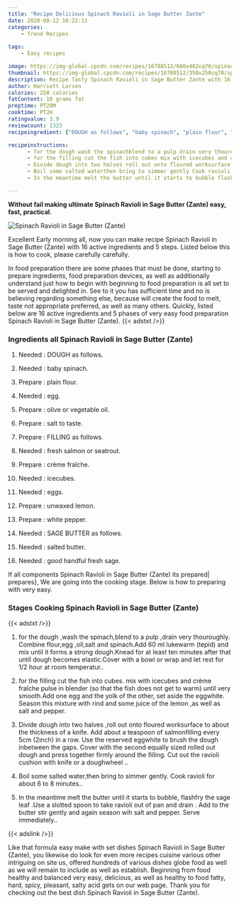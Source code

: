 ```yaml
---
title: "Recipe Delicious Spinach Ravioli in Sage Butter Zante"
date: 2020-08-12 16:22:11
categories:
    - Trend Recipes
    
tags:
    - Easy recipes

image: https://img-global.cpcdn.com/recipes/16788512/680x482cq70/spinach-ravioli-in-sage-butter-zante-recipe-main-photo.jpg
thumbnail: https://img-global.cpcdn.com/recipes/16788512/350x250cq70/spinach-ravioli-in-sage-butter-zante-recipe-main-photo.jpg
description: Recipe Tasty Spinach Ravioli in Sage Butter Zante with 16 ingredients and 5 stages of easy cooking.
author: Harriett Larson
calories: 258 calories
fatContent: 10 grams fat
preptime: PT28M
cooktime: PT2H
ratingvalue: 3.9
reviewcount: 1323
recipeingredient: ["DOUGH as follows", "baby spinach", "plain flour", "egg", "olive or vegetable oil", "salt to taste", "FILLING  as follows", "fresh salmon or seatrout", "crme frache", "icecubes", "eggs", "unwaxed lemon", "white pepper", "SAGE BUTTER as follows", "salted butter", "good handful fresh sage"]

recipeinstructions: 
      - for the dough wash the spinachblend to a pulp drain very thouroughly Combine flouregg oilsalt and spinachAdd 60 ml lukewarm tepid and mix until it forms a strong doughKnead for at least ten minutes after that until dough becomes elasticCover with a bowl or wrap and let rest for 12 hour at room temperatur 
      - for the filling cut the fish into cubes mix with icecubes and crme frache pulse in blender so that the fish does not get to warm until very smoothAdd one egg and the yolk of the other set aside the eggwhite Season this mixture with rind and some juice of the lemon as well as salt and pepper 
      - Divide dough into two halves roll out onto floured worksurface to about the thickness of a knife Add about a teaspoon of salmonfilling every 5cm  2inch in a row Use the reserved eggwhite to brush the dough inbetween the gaps Cover with the second equally sized rolled out dough and press together firmly around the filling Cut out the ravioli cushion with knife or a doughwheel  
      - Boil some salted waterthen bring to simmer gently Cook ravioli for about 6 to 8 minutes 
      - In the meantime melt the butter until it starts to bubble flashfry the sage leaf Use a slotted spoon to take ravioli out of pan and drain  Add to the butter stir gently and again season wih salt and pepper Serve immediately

---
```




**Without fail making ultimate Spinach Ravioli in Sage Butter (Zante) easy, fast, practical**. 


![Spinach Ravioli in Sage Butter (Zante)](https://img-global.cpcdn.com/recipes/16788512/680x482cq70/spinach-ravioli-in-sage-butter-zante-recipe-main-photo.jpg "Spinach Ravioli in Sage Butter (Zante)")




Excellent Early morning all, now you can make recipe Spinach Ravioli in Sage Butter (Zante) with 16 active ingredients and 5 steps. Listed below this is how to cook, please carefully carefully.

In food preparation there are some phases that must be done, starting to prepare ingredients, food preparation devices, as well as additionally understand just how to begin with beginning to food preparation is all set to be served and delighted in. See to it you has sufficient time and no is believing regarding something else, because will create the food to melt, taste not appropriate preferred, as well as many others. Quickly, listed below are 16 active ingredients and 5 phases of very easy food preparation Spinach Ravioli in Sage Butter (Zante).
{{< adstxt />}}

### Ingredients all Spinach Ravioli in Sage Butter (Zante)


1. Needed  : DOUGH as follows.

1. Needed  : baby spinach.

1. Prepare  : plain flour.

1. Needed  : egg.

1. Prepare  : olive or vegetable oil.

1. Prepare  : salt to taste.

1. Prepare  : FILLING  as follows.

1. Needed  : fresh salmon or seatrout.

1. Prepare  : crème fraîche.

1. Needed  : icecubes.

1. Needed  : eggs.

1. Prepare  : unwaxed lemon.

1. Prepare  : white pepper.

1. Needed  : SAGE BUTTER as follows.

1. Needed  : salted butter.

1. Needed  : good handful fresh sage.



If all components Spinach Ravioli in Sage Butter (Zante) its prepared| prepares}, We are going into the cooking stage. Below is how to preparing with very easy.

### Stages Cooking Spinach Ravioli in Sage Butter (Zante)

{{< adstxt />}}


1. for the dough ,wash the spinach,blend to a pulp ,drain very thouroughly. Combine flour,egg ,oil,salt and spinach.Add 60 ml lukewarm (tepid) and mix until it forms a strong dough.Knead for at least ten minutes after that until dough becomes elastic.Cover with a bowl or wrap and let rest for 1/2 hour at room temperatur..



1. for the filling cut the fish into cubes. mix with icecubes and crème fraîche pulse in blender (so that the fish does not get to warm) until very smooth.Add one egg and the yolk of the other, set aside the eggwhite. Season this mixture with rind and some juice of the lemon ,as well as salt and pepper.



1. Divide dough into two halves ,roll out onto floured worksurface to about the thickness of a knife. Add about a teaspoon of salmonfilling every 5cm  (2inch) in a row. Use the reserved eggwhite to brush the dough inbetween the gaps. Cover with the second equally sized rolled out dough and press together firmly around the filling. Cut out the ravioli cushion with knife or a doughwheel ..



1. Boil some salted water,then bring to simmer gently. Cook ravioli for about 6 to 8 minutes..



1. In the meantime melt the butter until it starts to bubble, flashfry the sage leaf .Use a slotted spoon to take ravioli out of pan and drain . Add to the butter stir gently and again season wih salt and pepper. Serve immediately..





{{< adslink />}}

Like that formula easy make with set dishes Spinach Ravioli in Sage Butter (Zante), you likewise do look for even more recipes cuisine various other intriguing on site us, offered hundreds of various dishes globe food as well as we will remain to include as well as establish. Beginning from food healthy and balanced very easy, delicious, as well as healthy to food fatty, hard, spicy, pleasant, salty acid gets on our web page. Thank you for checking out the best dish Spinach Ravioli in Sage Butter (Zante).
